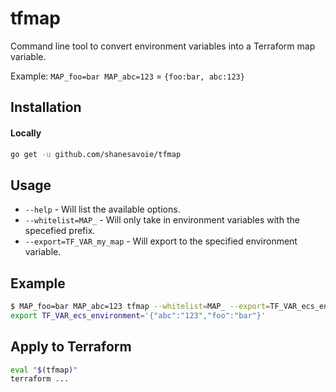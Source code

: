 # tfmap

Command line tool to convert environment variables into a Terraform map variable. 

Example: `MAP_foo=bar MAP_abc=123` = `{foo:bar, abc:123}`
## Installation

#### Locally
```sh
go get -u github.com/shanesavoie/tfmap
```

## Usage
* `--help` - Will list the available options.
* `--whitelist=MAP_` - Will only take in environment variables with the specefied prefix.
* `--export=TF_VAR_my_map` - Will export to the specified environment variable.

## Example
```sh
$ MAP_foo=bar MAP_abc=123 tfmap --whitelist=MAP_ --export=TF_VAR_ecs_environment
export TF_VAR_ecs_environment='{"abc":"123","foo":"bar"}'
```

## Apply to Terraform
```sh
eval "$(tfmap)"
terraform ... 
```
